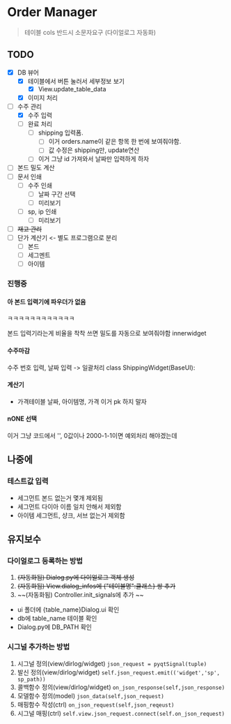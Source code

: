 

# Order Manager

> 테이블 cols 반드시 소문자요구 (다이얼로그 자동화)

## TODO
- [x] DB 뷰어
  - [x] 테이블에서 버튼 눌러서 세부정보 보기
    - [x]  View.update_table_data
  - [x] 이미지 처리
- [ ] 수주 관리
  - [x] 수주 입력
  - [ ] 완료 처리
    - [ ] shipping 입력폼. 
      - [ ] 이거 orders.name이 같은 항목 한 번에 보여줘야함. 
      - [ ] 값 수정은 shipping만, update연산
    - [ ] 이거 그냥 id 가져와서 날짜만 입력하게 하자

- [ ] 본드 밀도 계산
- [ ] 문서 인쇄
  - [ ] 수주 인쇄
    - [ ] 날짜 구간 선택
    - [ ] 미리보기
  - [ ] sp, ip 인쇄
    - [ ] 미리보기

- [ ] ~~재고 관리~~
- [ ] 단가 계산기 <- 별도 프로그램으로 분리
  - [ ] 본드
  - [ ] 세그멘트
  - [ ] 아이템

### 진행중 


#### 아 본드 입력기에 파우더가 없음
ㅋㅋㅋㅋㅋㅋㅋㅋㅋㅋㅋㅋ

본드 입력기라는게
비율을 착착 쓰면
밀도를 자동으로 보여줘야함 
innerwidget

#### 수주마감 
수주 번호 입력, 날짜 입력 -> 일괄처리
class ShippingWidget(BaseUI):


#### 계산기
- 가격테이블 
날짜, 아이템명, 가격
이거 pk 하지 말자




#### nONE 선택 
이거 그냥 코드에서 '', 0값이나 2000-1-1이면 예외처리 해야겠는데


## 나중에
### 테스트값 입력
- 세그먼트 본드 없는거 몇개 제외됨
- 세그먼트 다이아 이름 일치 안해서 제외함
- 아이템 세그먼트, 샹크, 서브 없는거 제외함


## 유지보수

### 다이얼로그 등록하는 방법
1. ~~(자동화됨) Dialog.py에 다이얼로그 객체 생성~~
2. ~~(자동화됨) View.dialog_infos에 {"테이블명":클래스} 쌍 추가~~
3. ~~(자동화됨) Controller.init_signals에 추가 ~~

- ui 폴더에 {table_name}Dialog.ui 확인
- db에 table_name 테이블 확인
- Dialog.py에 DB_PATH 확인

### 시그널 추가하는 방법
1. 시그널 정의(view/dirlog/widget)
 `json_request = pyqtSignal(tuple)`
2. 발신 정의(view/dirlog/widget)
 `self.json_request.emit(('widget','sp', sp_path))`
3. 콜백함수 정의(view/dirlog/widget)
 `on_json_response(self,json_response)`
4. 모델함수 정의(model)
 `json_data(self,json_request)`
5. 매핑함수 작성(ctrl)
`on_json_request(self,json_reqeust)`
6. 시그널 매핑(ctrl) 
`self.view.json_request.connect(self.on_json_request)`
